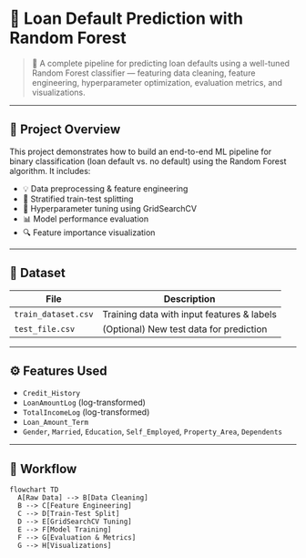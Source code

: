 # 💼 Loan Default Prediction with Random Forest

> 🎯 A complete pipeline for predicting loan defaults using a well-tuned Random Forest classifier — featuring data cleaning, feature engineering, hyperparameter optimization, evaluation metrics, and visualizations.

---

## 📂 Project Overview

This project demonstrates how to build an end-to-end ML pipeline for binary classification (loan default vs. no default) using the Random Forest algorithm. It includes:

- 💡 Data preprocessing & feature engineering
- 🧪 Stratified train-test splitting
- 🧰 Hyperparameter tuning using GridSearchCV
- 📊 Model performance evaluation
- 🔍 Feature importance visualization

---

## 📁 Dataset

| File                | Description                              |
|---------------------|------------------------------------------|
| `train_dataset.csv` | Training data with input features & labels |
| `test_file.csv`     | (Optional) New test data for prediction   |

---

## ⚙️ Features Used

- `Credit_History`
- `LoanAmountLog` (log-transformed)
- `TotalIncomeLog` (log-transformed)
- `Loan_Amount_Term`
- `Gender`, `Married`, `Education`, `Self_Employed`, `Property_Area`, `Dependents`

---

## 🔧 Workflow

```mermaid
flowchart TD
  A[Raw Data] --> B[Data Cleaning]
  B --> C[Feature Engineering]
  C --> D[Train-Test Split]
  D --> E[GridSearchCV Tuning]
  E --> F[Model Training]
  F --> G[Evaluation & Metrics]
  G --> H[Visualizations]
